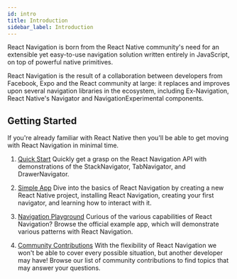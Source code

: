 ```yaml
---
id: intro
title: Introduction
sidebar_label: Introduction
---
```


React Navigation is born from the React Native community's need for an extensible yet easy-to-use navigation solution written entirely in JavaScript, on top of powerful native primitives.

React Navigation is the result of a collaboration between developers from Facebook, Expo and the React community at large: it replaces and improves upon several navigation libraries in the ecosystem, including Ex-Navigation, React Native's Navigator and NavigationExperimental components.

## Getting Started

If you're already familiar with React Native then you'll be able to get moving with React Navigation in minimal time.

1. [Quick Start](/docs/intro/quick-start)
Quickly get a grasp on the React Navigation API with demonstrations of the StackNavigator, TabNavigator, and DrawerNavigator.

2. [Simple App](/docs/intro/basic-app)
Dive into the basics of React Navigation by creating a new React Native project, installing React Navigation, creating your first navigator, and learning how to interact with it.

3. [Navigation Playground](https://github.com/react-community/react-navigation/tree/master/examples/NavigationPlayground)
Curious of the various capabilities of React Navigation? Browse the official example app, which will demonstrate various patterns with React Navigation.

4. [Community Contributions](https://github.com/react-community/react-navigation#community-contributions)
With the flexibility of React Navigation we won't be able to cover every possible situation, but another developer may have! Browse our list of community contributions to find topics that may answer your questions.
